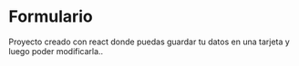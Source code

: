 # Formulario
Proyecto creado con react donde puedas guardar tu datos en una tarjeta y luego poder modificarla..
